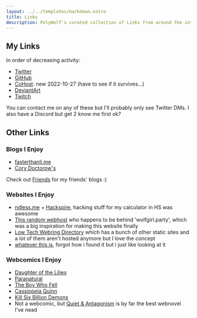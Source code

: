 ```yaml
---
layout: ../../templates/markdown.astro
title: Links
description: PolyWolf's curated collection of Links from around the internet
---
```


## My Links
In order of decreasing activity:

* [Twitter](https://twitter.com/p0lyw0lf)
* [GitHub](https://github.com/p0lyw0lf)
* [CoHost](https://cohost.org/PolyWolf): new 2022-10-27 (have to see if it survives...)
* [DeviantArt](https://deviantart.com/p0lyw0lf)
* [Twitch](https://twitch.tv/p0lyw0lf)

You can contact me on any of these but I'll probably only see Twitter DMs. I also have a Discord but get 2 know me first ok?

## Other Links

### Blogs I Enjoy

* [fasterthanli.me](https://fasterthanli.me/)
* [Cory Doctorow's](https://pluralistic.net/)

Check out [Friends](/friends/) for my friends' blogs :)

### Websites I Enjoy

* [ndless.me](http://ndless.me/) + [Hackspire](https://hackspire.org/index.php?title=Main_Page), hacking stuff for my calculator in HS was awesome
* [This random webhost](https://owo.codes/) who happens to be behind 'wolfgirl.party', which was a big inspiration for making this website finally
* [Low Tech Webring Directory](https://emreed.net/LowTech_Directory.html) which has a bunch of other static sites and a lot of them aren't hosted anymore but I love the concept
* [whatever this is](https://syntacticsugarglider.com/), forgot how i found it but i just like looking at it

### Webcomics I Enjoy

* [Daughter of the Lilies](https://www.daughterofthelilies.com/dotl/part-1-a-girl-with-no-face)
* [Paranatural](https://www.paranatural.net/comic/chapter-1)
* [The Boy Who Fell](https://www.boywhofell.com/comic/ch00p00)
* [Cassiopeia Quinn](https://www.cassiopeiaquinn.com/comic/the-prize-cover)
* [Kill Six Billion Demons](https://killsixbilliondemons.com/comic/kill-six-billion-demons-chapter-1/)
* Not a webcomic, but [Quiet & Antagonism](https://quietandantagonism.com/) is by far the best webnovel I've nead

